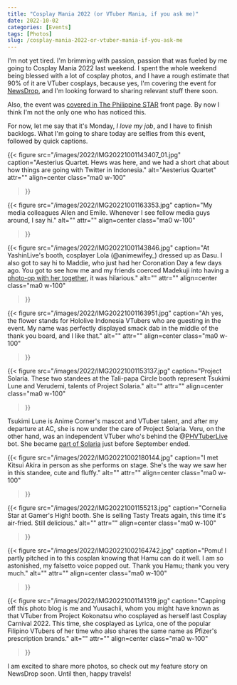 ```yaml
---
title: "Cosplay Mania 2022 (or VTuber Mania, if you ask me)"
date: 2022-10-02
categories: [Events]
tags: [Photos]
slug: /cosplay-mania-2022-or-vtuber-mania-if-you-ask-me
---
```


I'm not yet tired. I'm brimming with passion, passion that was fueled by me going to Cosplay Mania 2022 last weekend. I spent the whole weekend being blessed with a lot of cosplay photos, and I have a rough estimate that 90% of it are VTuber cosplays, because yes, I'm covering the event for [NewsDrop](https://www.vtubernewsdrop.com), and I'm looking forward to sharing relevant stuff there soon.

Also, the event was [covered in The Philippine STAR](https://www.philstar.com/other-sections/star-cover/2022/10/02/2213659/star-cover-september-2-2022) front page. By now I think I'm not the only one who has noticed this.

For now, let me say that it's Monday, _I love my job_, and I have to finish backlogs. What I'm going to share today are selfies from this event, followed by quick captions.

{{< figure
  src="/images/2022/IMG20221001143407_01.jpg"
  caption="Aesterius Quartet. Hews was here, and we had a short chat about how things are going with Twitter in Indonesia."
  alt="Aesterius Quartet" attr="" 
  align=center class="ma0 w-100"
>}}

{{< figure
  src="/images/2022/IMG20221001163353.jpg"
  caption="My media colleagues Allen and Emile. Whenever I see fellow media guys around, I say hi."
  alt="" attr="" 
  align=center class="ma0 w-100"
>}}

{{< figure
  src="/images/2022/IMG20221001143846.jpg"
  caption="At YashinLive's booth, cosplayer Lola (@animewifey\_) dressed up as Dasu. I also got to say hi to Maddie, who just had her Coronation Day a few days ago. You got to see how me and my friends coerced Madekuji into having a [photo-op with her together](https://twitter.com/Madekuji_san/status/1576411294168584192), it was hilarious."
  alt="" attr="" 
  align=center class="ma0 w-100"
>}}

{{< figure
  src="/images/2022/IMG20221001163951.jpg"
  caption="Ah yes, the flower stands for Hololive Indonesia VTubers who are guesting in the event. My name was perfectly displayed smack dab in the middle of the thank you board, and I like that."
  alt="" attr="" 
  align=center class="ma0 w-100"
>}}

{{< figure
  src="/images/2022/IMG20221001153137.jpg"
  caption="Project Solaria. These two standees at the Tali-papa Circle booth represent Tsukimi Lune and Verudemi, talents of Project Solaria."
  alt="" attr="" 
  align=center class="ma0 w-100"
>}}

Tsukimi Lune is Anime Corner's mascot and VTuber talent, and after my departure at AC, she is now under the care of Project Solaria. Veru, on the other hand, was an independent VTuber who's behind the @[PHVTuberLive](https://twitter.com/PHVTuberLive) bot. She became [part of Solaria](https://twitter.com/Project_Solaria/status/1575696944869134337) just before September ended.

{{< figure
  src="/images/2022/IMG20221002180144.jpg"
  caption="I met Kitsui Akira in person as she performs on stage. She's the way we saw her in this standee, cute and fluffy."
  alt="" attr="" 
  align=center class="ma0 w-100"
>}}

{{< figure
  src="/images/2022/IMG20221001155213.jpg"
  caption="Cornelia Star at Gamer's High! booth. She is selling Tasty Treats again, this time it's air-fried. Still delicious."
  alt="" attr="" 
  align=center class="ma0 w-100"
>}}

{{< figure
  src="/images/2022/IMG20221002164742.jpg"
  caption="Pomu! I partly pitched in to this cosplan knowing that Hamu can do it well. I am so astonished, my falsetto voice popped out. Thank you Hamu; thank you very much."
  alt="" attr="" 
  align=center class="ma0 w-100"
>}}

{{< figure
  src="/images/2022/IMG20221001141319.jpg"
  caption="Capping off this photo blog is me and Yuusachii, whom you might have known as that VTuber from Project Kokonatsu who cosplayed as herself last Cosplay Carnival 2022. This time, she cosplayed as Lyrica, one of the popular Filipino VTubers of her time who also shares the same name as Pfizer's prescription brands."
  alt="" attr="" 
  align=center class="ma0 w-100"
>}}

I am excited to share more photos, so check out my feature story on NewsDrop soon. Until then, happy travels!
